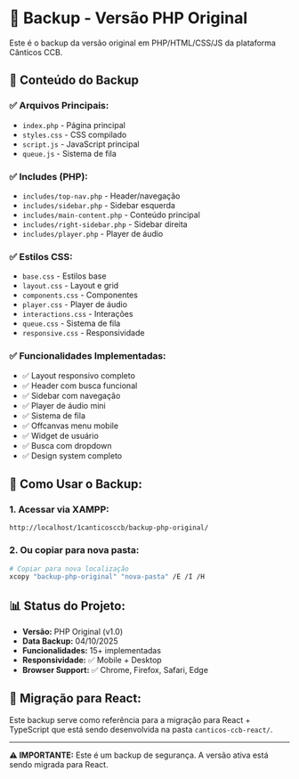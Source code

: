 # 📁 Backup - Versão PHP Original

Este é o backup da versão original em PHP/HTML/CSS/JS da plataforma Cânticos CCB.

## 📂 Conteúdo do Backup

### ✅ **Arquivos Principais:**
- `index.php` - Página principal
- `styles.css` - CSS compilado
- `script.js` - JavaScript principal
- `queue.js` - Sistema de fila

### ✅ **Includes (PHP):**
- `includes/top-nav.php` - Header/navegação
- `includes/sidebar.php` - Sidebar esquerda
- `includes/main-content.php` - Conteúdo principal
- `includes/right-sidebar.php` - Sidebar direita
- `includes/player.php` - Player de áudio

### ✅ **Estilos CSS:**
- `base.css` - Estilos base
- `layout.css` - Layout e grid
- `components.css` - Componentes
- `player.css` - Player de áudio
- `interactions.css` - Interações
- `queue.css` - Sistema de fila
- `responsive.css` - Responsividade

### ✅ **Funcionalidades Implementadas:**
- ✅ Layout responsivo completo
- ✅ Header com busca funcional
- ✅ Sidebar com navegação
- ✅ Player de áudio mini
- ✅ Sistema de fila
- ✅ Offcanvas menu mobile
- ✅ Widget de usuário
- ✅ Busca com dropdown
- ✅ Design system completo

## 🚀 **Como Usar o Backup:**

### **1. Acessar via XAMPP:**
```
http://localhost/1canticosccb/backup-php-original/
```

### **2. Ou copiar para nova pasta:**
```bash
# Copiar para nova localização
xcopy "backup-php-original" "nova-pasta" /E /I /H
```

## 📊 **Status do Projeto:**

- **Versão:** PHP Original (v1.0)
- **Data Backup:** 04/10/2025
- **Funcionalidades:** 15+ implementadas
- **Responsividade:** ✅ Mobile + Desktop
- **Browser Support:** ✅ Chrome, Firefox, Safari, Edge

## 🔄 **Migração para React:**

Este backup serve como referência para a migração para React + TypeScript que está sendo desenvolvida na pasta `canticos-ccb-react/`.

---

**⚠️ IMPORTANTE:** Este é um backup de segurança. A versão ativa está sendo migrada para React.
